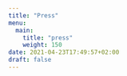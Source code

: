 ```yaml
---
title: "Press"
menu:
  main:
    title: "press"
    weight: 150
date: 2021-04-23T17:49:57+02:00
draft: false
---
```


